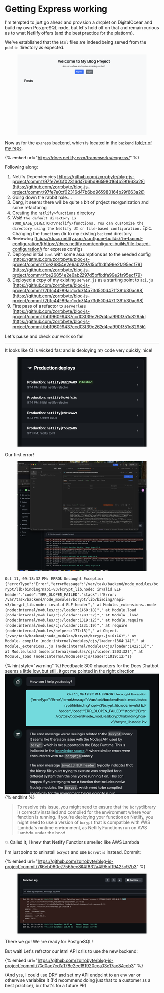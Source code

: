 # Getting Express working

I'm tempted to just go ahead and provision a droplet on DigitalOcean and build my own PostgreSQL node, but let's hold off on that and remain curious as to what Netlify offers (and the best practice for the platform).

We've established that the `html` files are indeed being served from the `public` directory as expected.

<figure><img src="../.gitbook/assets/image (23).png" alt=""><figcaption></figcaption></figure>

Now as for the `express` backend, which is located in the `backend` [folder of my repo](https://github.com/zorrobyte/blog-js-project/tree/netlify/backend).

{% embed url="https://docs.netlify.com/frameworks/express/" %}

Following along:

1. Netlify Dependencies [https://github.com/zorrobyte/blog-js-project/commit/97fe7e0cf02316d47b6bd965980164b29f663a28](https://github.com/zorrobyte/blog-js-project/commit/97fe7e0cf02316d47b6bd965980164b29f663a28)
2. Going down the rabbit hole....
3. Dang, it seems there will be quite a bit of project reorganization and some refactoring
4. Creating the `netlify>functions` directory
5. Wait! `The default directory is YOUR_BASE_DIRECTORY/netlify/functions. You can customize the directory using the Netlify UI or file-based configuration.` Epic. Changing the `functions` dir to my existing `backend` directory
6. Reviewing [https://docs.netlify.com/configure-builds/file-based-configuration/](https://docs.netlify.com/configure-builds/file-based-configuration/) for express configs
7. Deployed initial `toml` with some assumptions as to the needed config [https://github.com/zorrobyte/blog-js-project/commit/fce26854e2e6ab2297d5bffbdfa99e2fa95ecf79](https://github.com/zorrobyte/blog-js-project/commit/fce26854e2e6ab2297d5bffbdfa99e2fa95ecf79)
8. Deployed a copy of my existing `server.js` as a starting point to `api.js` [https://github.com/zorrobyte/blog-js-project/commit/2b1c44989ac1cdc8f4a73d500d471f391b30ac98](https://github.com/zorrobyte/blog-js-project/commit/2b1c44989ac1cdc8f4a73d500d471f391b30ac98)
9. First pass of a refactor to `serverless` [https://github.com/zorrobyte/blog-js-project/commit/bb196099437ccd03f39e262d4ca990f351c8295b](https://github.com/zorrobyte/blog-js-project/commit/bb196099437ccd03f39e262d4ca990f351c8295b)

Let's pause and check our work so far!

***

It looks like CI is wicked fast and is deploying my code very quickly, nice!

<figure><img src="../.gitbook/assets/image (24).png" alt=""><figcaption></figcaption></figure>

Our first error!

<figure><img src="../.gitbook/assets/image (25).png" alt="" width="563"><figcaption></figcaption></figure>

`Oct 11, 09:18:32 PM: ERROR Uncaught Exception {"errorType":"Error","errorMessage":"/var/task/backend/node_modules/bcrypt/lib/binding/napi-v3/bcrypt_lib.node: invalid ELF header","code":"ERR_DLOPEN_FAILED","stack":["Error: /var/task/backend/node_modules/bcrypt/lib/binding/napi-v3/bcrypt_lib.node: invalid ELF header"," at Module._extensions..node (node:internal/modules/cjs/loader:1460:18)"," at Module.load (node:internal/modules/cjs/loader:1203:32)"," at Module._load (node:internal/modules/cjs/loader:1019:12)"," at Module.require (node:internal/modules/cjs/loader:1231:19)"," at require (node:internal/modules/helpers:177:18)"," at Object. (/var/task/backend/node_modules/bcrypt/bcrypt.js:6:16)"," at Module._compile (node:internal/modules/cjs/loader:1364:14)"," at Module._extensions..js (node:internal/modules/cjs/loader:1422:10)"," at Module.load (node:internal/modules/cjs/loader:1203:32)"," at Module._load (node:internal/modules/cjs/loader:1019:12)"]}`

{% hint style="warning" %}
Feedback: 300 characters for the Docs Chatbot seems a little low, but still, it got me pointed in the right direction\
<img src="../.gitbook/assets/image (26).png" alt="" data-size="original">
{% endhint %}

> To resolve this issue, you might need to ensure that the `bcrypt`library is correctly installed and compiled for the environment where your function is running. If you're deploying your function on Netlify, you might need to use a version of `bcrypt` that is compatible with AWS Lambda's runtime environment, as Netlify Functions run on AWS Lambda under the hood.

:boom: Called it, I knew that Netlify Functions smelled like AWS Lambda

I'm just going to uninstall `bcrypt` and use `bcryptjs` instead. Commit:

{% embed url="https://github.com/zorrobyte/blog-js-project/commit/766eb060e27565ee804f832a4f95bff9425c97b3" %}

<figure><img src="../.gitbook/assets/image (27).png" alt=""><figcaption></figcaption></figure>

There we go! We are ready for PostgreSQL!

But wait! Let's refactor our html API calls to use the new backend:

{% embed url="https://github.com/zorrobyte/blog-js-project/commit/73d0ac7cd1a178e2ee181920cea03e17ae84ccb3" %}

(And yes, I could use DRY and set my API endpoint to an env var or otherwise variablize it (I'd recommend doing just that to a customer as a best practice), but that's for a future PR)
